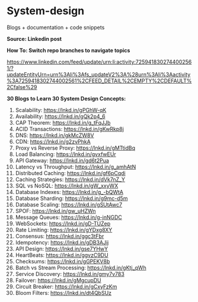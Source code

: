 # System-design
Blogs + documentation + code snippets

**Source: Linkedin post**

**How To: Switch repo branches to navigate topics**

https://www.linkedin.com/feed/update/urn:li:activity:7259418302744002561/?updateEntityUrn=urn%3Ali%3Afs_updateV2%3A%28urn%3Ali%3Aactivity%3A7259418302744002561%2CFEED_DETAIL%2CEMPTY%2CDEFAULT%2Cfalse%29

**30 Blogs to Learn 30 System Design Concepts:**

1) Scalability: https://lnkd.in/gPGhW-qK
2) Availability: https://lnkd.in/gQk2p4_6
3) CAP Theorem: https://lnkd.in/g_tFqJJb
4) ACID Transactions: https://lnkd.in/gKwRkp8j
5) DNS: https://lnkd.in/gkMcZW8V
6) CDN: https://lnkd.in/g2zvPhkA
7) Proxy vs Reverse Proxy: https://lnkd.in/gMTtidBq
8) Load Balancing: https://lnkd.in/gvxfwEUr
9) API Gateway: https://lnkd.in/gd6t2Pua
10) Latency vs Throughput: https://lnkd.in/g_amhAtN
11) Distributed Caching: https://lnkd.in/gf6pCqdi
12) Caching Strategies: https://lnkd.in/dVk7nZ_Y
13) SQL vs NoSQL: https://lnkd.in/gW_xxyWX
14) Database Indexes: https://lnkd.in/g_-bQWtA
15) Database Sharding: https://lnkd.in/g9mc-d5m
16) Database Scaling: https://lnkd.in/gSUtAwc7
17) SPOF: https://lnkd.in/gw_uHZWn
18) Message Queues: https://lnkd.in/g-jnNGDC
19) WebSockets: https://lnkd.in/gD-TUZep
20) Rate Limiting: https://lnkd.in/gYDxg8XY
21) Consensus: https://lnkd.in/ggc3tFbr
22) Idempotency: https://lnkd.in/gDB3AJij
23) API Design: https://lnkd.in/gse7YHwY
24) HeartBeats: https://lnkd.in/ggvzC9DU
25) Checksums: https://lnkd.in/gGPEKV8b
26) Batch vs Stream Processing: https://lnkd.in/gKtj_qWh
27) Service Discovery: https://lnkd.in/gmy7v783
28) Failover: https://lnkd.in/gMgcupDU
29) Circuit Breaker: https://lnkd.in/gCxyFzKm
30) Bloom Filters: https://lnkd.in/dt4QbSUz
